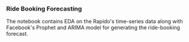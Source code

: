 ### Ride Booking Forecasting 

The notebook contains EDA on the Rapido's time-series data along with Facebook's Prophet and ARIMA model for generating the ride-booking forecast.  
